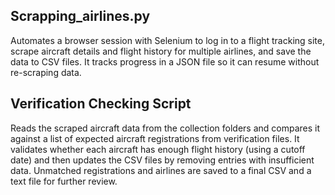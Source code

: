 ## Scrapping_airlines.py
Automates a browser session with Selenium to log in to a flight tracking site, scrape aircraft details and flight history for multiple airlines, and save the data to CSV files. It tracks progress in a JSON file so it can resume without re-scraping data.

## Verification Checking Script
Reads the scraped aircraft data from the collection folders and compares it against a list of expected aircraft registrations from verification files. It validates whether each aircraft has enough flight history (using a cutoff date) and then updates the CSV files by removing entries with insufficient data. Unmatched registrations and airlines are saved to a final CSV and a text file for further review.
